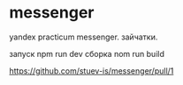 # messenger
yandex practicum messenger. зайчатки.

запуск npm run dev
сборка nom run build 

https://github.com/stuev-is/messenger/pull/1
